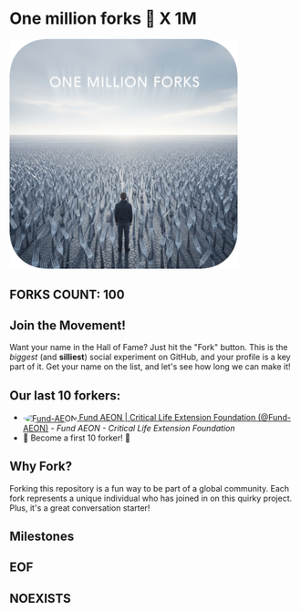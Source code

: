 # One million forks 🍴 X 1M

<img src="image.png" alt="Forks" width="400"/>

## FORKS COUNT: 100

## Join the Movement!

Want your name in the Hall of Fame? Just hit the "Fork" button. This is the _biggest_ (and __silliest__) social experiment on GitHub, and your profile is a key part of it. Get your name on the list, and let's see how long we can make it!

## Our last 10 forkers:

- <a href="https://github.com/Fund-AEON"><img src="https://avatars.githubusercontent.com/u/99969908?v=4" alt="Fund-AEON" width="64" height="64" style="vertical-align:middle; border-radius:50%;"> Fund AEON | Critical Life Extension Foundation (@Fund-AEON)</a> - *Fund AEON - Critical Life Extension Foundation*
- 💫 Become a first 10 forker! 💫

## Why Fork?
Forking this repository is a fun way to be part of a global community. Each fork represents a unique individual who has joined in on this quirky project. Plus, it's a great conversation starter!

## Milestones

## EOF
  
## NOEXISTS